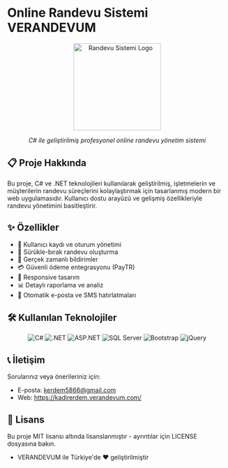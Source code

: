 # Online Randevu Sistemi VERANDEVUM

<div align="center">
  <img src="https://raw.githubusercontent.com/pave5866/Online-Randevu-Sub/main/assets/logo.png" alt="Randevu Sistemi Logo" width="200"/>
  <p><i>C# ile geliştirilmiş profesyonel online randevu yönetim sistemi</i></p>
</div>

## 📋 Proje Hakkında

Bu proje, C# ve .NET teknolojileri kullanılarak geliştirilmiş, işletmelerin ve müşterilerin randevu süreçlerini kolaylaştırmak için tasarlanmış modern bir web uygulamasıdır. Kullanıcı dostu arayüzü ve gelişmiş özellikleriyle randevu yönetimini basitleştirir.

## ✨ Özellikler

- 👤 Kullanıcı kaydı ve oturum yönetimi
- 📅 Sürükle-bırak randevu oluşturma
- 🔔 Gerçek zamanlı bildirimler
- 💳 Güvenli ödeme entegrasyonu (PayTR)
- 📱 Responsive tasarım
- 📊 Detaylı raporlama ve analiz
- 🔄 Otomatik e-posta ve SMS hatırlatmaları

## 🛠️ Kullanılan Teknolojiler

<div align="center">
  <img src="https://img.shields.io/badge/C%23-239120?style=for-the-badge&logo=c-sharp&logoColor=white" alt="C#"/>
  <img src="https://img.shields.io/badge/.NET-5C2D91?style=for-the-badge&logo=.net&logoColor=white" alt=".NET"/>
  <img src="https://img.shields.io/badge/ASP.NET-512BD4?style=for-the-badge&logo=dotnet&logoColor=white" alt="ASP.NET"/>
  <img src="https://img.shields.io/badge/SQL_Server-CC2927?style=for-the-badge&logo=microsoft-sql-server&logoColor=white" alt="SQL Server"/>
  <img src="https://img.shields.io/badge/Bootstrap-563D7C?style=for-the-badge&logo=bootstrap&logoColor=white" alt="Bootstrap"/>
  <img src="https://img.shields.io/badge/jQuery-0769AD?style=for-the-badge&logo=jquery&logoColor=white" alt="jQuery"/>
</div>

## 📞 İletişim
Sorularınız veya önerileriniz için:

- E-posta: kerdem5866@gmail.com
- Web: https://kadirerdem.verandevum.com/

## 📄 Lisans
Bu proje MIT lisansı altında lisanslanmıştır - ayrıntılar için LICENSE dosyasına bakın.

- VERANDEVUM ile Türkiye'de ❤️ geliştirilmiştir